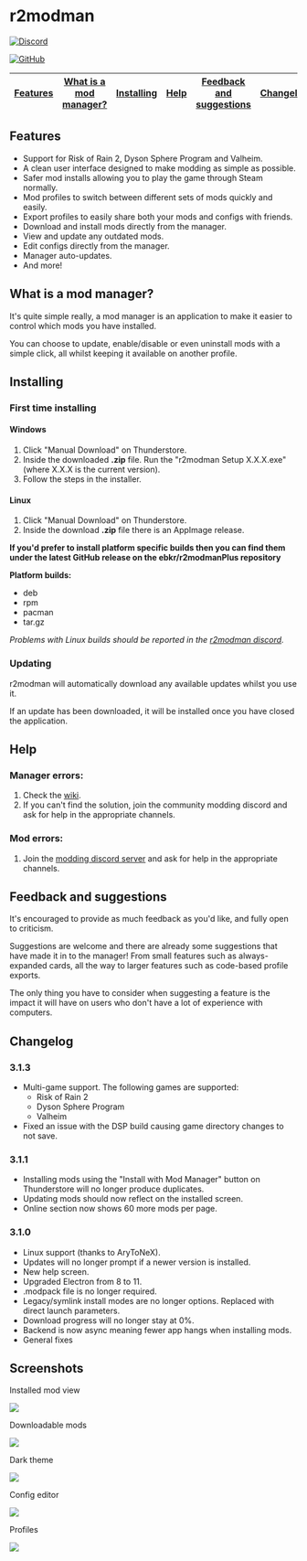 # r2modman

[![Discord](https://img.shields.io/discord/727304496522461185?label=r2modman%20Discord&style=for-the-badge)](https://discord.gg/jE2zWHY)

[![GitHub](https://img.shields.io/github/license/ebkr/r2modmanPlus?color=orange&style=for-the-badge)](https://github.com/ebkr/r2modmanPlus)

| [Features](#features) | [What is a mod manager?](#what-is-a-mod-manager) | [Installing](#installing) | [Help](#help) | [Feedback and suggestions](#feedback-and-suggestions) | [Changelog](#changelog) | [Screenshots](#screenshots) |
|---|---|---|---|---|---|---|

## Features
- Support for Risk of Rain 2, Dyson Sphere Program and Valheim.
- A clean user interface designed to make modding as simple as possible.
- Safer mod installs allowing you to play the game through Steam normally.
- Mod profiles to switch between different sets of mods quickly and easily.
- Export profiles to easily share both your mods and configs with friends.
- Download and install mods directly from the manager.
- View and update any outdated mods.
- Edit configs directly from the manager.
- Manager auto-updates.
- And more!

## What is a mod manager?
It's quite simple really, a mod manager is an application to make it easier to control which mods you have installed.

You can choose to update, enable/disable or even uninstall mods with a simple click, all whilst keeping it available on another profile.

## Installing

### First time installing
#### Windows
1. Click "Manual Download" on Thunderstore.
2. Inside the downloaded **.zip** file. Run the "r2modman Setup X.X.X.exe" (where X.X.X is the current version).
3. Follow the steps in the installer.

#### Linux
1. Click "Manual Download" on Thunderstore.
2. Inside the download **.zip** file there is an AppImage release.

**If you'd prefer to install platform specific builds then you can find them under the latest GitHub release on the ebkr/r2modmanPlus repository**

**Platform builds:**
 - deb
 - rpm
 - pacman
 - tar.gz

 _Problems with Linux builds should be reported in the [r2modman discord](https://discord.gg/jE2zWHY)._

### Updating
r2modman will automatically download any available updates whilst you use it.

If an update has been downloaded, it will be installed once you have closed the application.

## Help
### Manager errors:
1. Check the [wiki](https://github.com/ebkr/r2modmanPlus/wiki).
2. If you can't find the solution, join the community modding discord and ask for help in the appropriate channels.

### Mod errors:
1. Join the [modding discord server](https://discord.gg/5MbXZvd) and ask for help in the appropriate channels.

## Feedback and suggestions
It's encouraged to provide as much feedback as you'd like, and fully open to criticism.

Suggestions are welcome and there are already some suggestions that have made it in to the manager!
From small features such as always-expanded cards, all the way to larger features such as code-based profile exports.

The only thing you have to consider when suggesting a feature is the impact it will have on users who don't have a lot of experience with computers.

## Changelog
### 3.1.3
- Multi-game support. The following games are supported:
    - Risk of Rain 2
    - Dyson Sphere Program
    - Valheim
- Fixed an issue with the DSP build causing game directory changes to not save.

### 3.1.1
- Installing mods using the "Install with Mod Manager" button on Thunderstore will no longer produce duplicates.
- Updating mods should now reflect on the installed screen.
- Online section now shows 60 more mods per page.

### 3.1.0
- Linux support (thanks to AryToNeX).
- Updates will no longer prompt if a newer version is installed.
- New help screen.
- Upgraded Electron from 8 to 11.
- .modpack file is no longer required.
- Legacy/symlink install modes are no longer options. Replaced with direct launch parameters.
- Download progress will no longer stay at 0%.
- Backend is now async meaning fewer app hangs when installing mods.
- General fixes

## Screenshots

Installed mod view

![](https://i.imgur.com/XNVQBuQ.png)

Downloadable mods

![](https://i.imgur.com/Do6Awz0.png)

Dark theme

![](https://i.imgur.com/szsyGWB.png)

Config editor

![](https://i.imgur.com/U9av2H7.png)

Profiles

![](https://i.imgur.com/HtWQIWZ.png)

